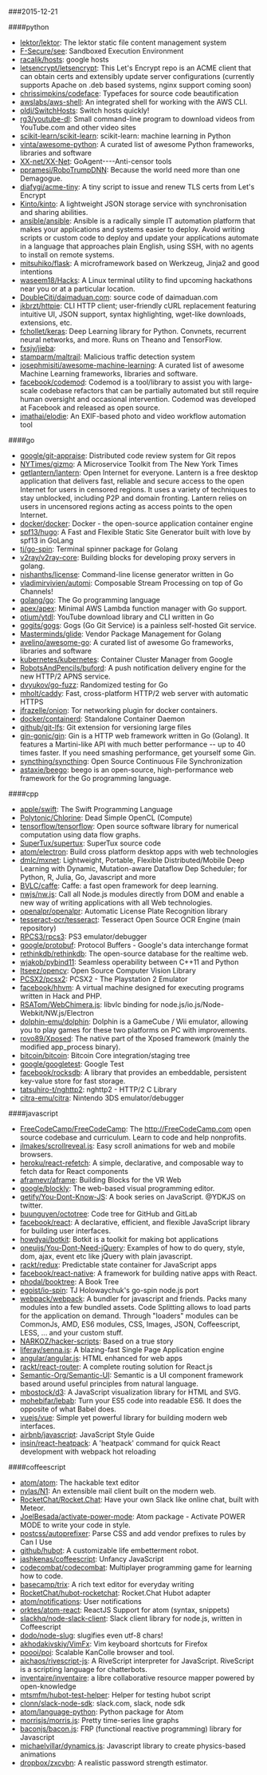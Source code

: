 ###2015-12-21

####python
* [lektor/lektor](https://github.com/lektor/lektor): The lektor static file content management system
* [F-Secure/see](https://github.com/F-Secure/see): Sandboxed Execution Environment
* [racaljk/hosts](https://github.com/racaljk/hosts): google hosts
* [letsencrypt/letsencrypt](https://github.com/letsencrypt/letsencrypt): This Let's Encrypt repo is an ACME client that can obtain certs and extensibly update server configurations (currently supports Apache on .deb based systems, nginx support coming soon)
* [chrissimpkins/codeface](https://github.com/chrissimpkins/codeface): Typefaces for source code beautification
* [awslabs/aws-shell](https://github.com/awslabs/aws-shell): An integrated shell for working with the AWS CLI.
* [oldj/SwitchHosts](https://github.com/oldj/SwitchHosts): Switch hosts quickly!
* [rg3/youtube-dl](https://github.com/rg3/youtube-dl): Small command-line program to download videos from YouTube.com and other video sites
* [scikit-learn/scikit-learn](https://github.com/scikit-learn/scikit-learn): scikit-learn: machine learning in Python
* [vinta/awesome-python](https://github.com/vinta/awesome-python): A curated list of awesome Python frameworks, libraries and software
* [XX-net/XX-Net](https://github.com/XX-net/XX-Net): GoAgent----Anti-censor tools
* [ppramesi/RoboTrumpDNN](https://github.com/ppramesi/RoboTrumpDNN): Because the world need more than one Demagogue.
* [diafygi/acme-tiny](https://github.com/diafygi/acme-tiny): A tiny script to issue and renew TLS certs from Let's Encrypt
* [Kinto/kinto](https://github.com/Kinto/kinto): A lightweight JSON storage service with synchronisation and sharing abilities.
* [ansible/ansible](https://github.com/ansible/ansible): Ansible is a radically simple IT automation platform that makes your applications and systems easier to deploy. Avoid writing scripts or custom code to deploy and update your applications automate in a language that approaches plain English, using SSH, with no agents to install on remote systems.
* [mitsuhiko/flask](https://github.com/mitsuhiko/flask): A microframework based on Werkzeug, Jinja2 and good intentions
* [waseem18/Hacks](https://github.com/waseem18/Hacks): A Linux terminal utility to find upcoming hackathons near you or at a particular location.
* [DoubleCiti/daimaduan.com](https://github.com/DoubleCiti/daimaduan.com): source code of daimaduan.com
* [jkbrzt/httpie](https://github.com/jkbrzt/httpie): CLI HTTP client; user-friendly cURL replacement featuring intuitive UI, JSON support, syntax highlighting, wget-like downloads, extensions, etc.
* [fchollet/keras](https://github.com/fchollet/keras): Deep Learning library for Python. Convnets, recurrent neural networks, and more. Runs on Theano and TensorFlow.
* [fxsjy/jieba](https://github.com/fxsjy/jieba): 
* [stamparm/maltrail](https://github.com/stamparm/maltrail): Malicious traffic detection system
* [josephmisiti/awesome-machine-learning](https://github.com/josephmisiti/awesome-machine-learning): A curated list of awesome Machine Learning frameworks, libraries and software.
* [facebook/codemod](https://github.com/facebook/codemod): Codemod is a tool/library to assist you with large-scale codebase refactors that can be partially automated but still require human oversight and occasional intervention. Codemod was developed at Facebook and released as open source.
* [jmathai/elodie](https://github.com/jmathai/elodie): An EXIF-based photo and video workflow automation tool

####go
* [google/git-appraise](https://github.com/google/git-appraise): Distributed code review system for Git repos
* [NYTimes/gizmo](https://github.com/NYTimes/gizmo): A Microservice Toolkit from The New York Times
* [getlantern/lantern](https://github.com/getlantern/lantern): Open Internet for everyone. Lantern is a free desktop application that delivers fast, reliable and secure access to the open Internet for users in censored regions. It uses a variety of techniques to stay unblocked, including P2P and domain fronting. Lantern relies on users in uncensored regions acting as access points to the open Internet.
* [docker/docker](https://github.com/docker/docker): Docker - the open-source application container engine
* [spf13/hugo](https://github.com/spf13/hugo): A Fast and Flexible Static Site Generator built with love by spf13 in GoLang
* [tj/go-spin](https://github.com/tj/go-spin): Terminal spinner package for Golang
* [v2ray/v2ray-core](https://github.com/v2ray/v2ray-core): Building blocks for developing proxy servers in golang.
* [nishanths/license](https://github.com/nishanths/license): Command-line license generator written in Go
* [vladimirvivien/automi](https://github.com/vladimirvivien/automi): Composable Stream Processing on top of Go Channels!
* [golang/go](https://github.com/golang/go): The Go programming language
* [apex/apex](https://github.com/apex/apex): Minimal AWS Lambda function manager with Go support.
* [otium/ytdl](https://github.com/otium/ytdl): YouTube download library and CLI written in Go
* [gogits/gogs](https://github.com/gogits/gogs): Gogs (Go Git Service) is a painless self-hosted Git service.
* [Masterminds/glide](https://github.com/Masterminds/glide): Vendor Package Management for Golang
* [avelino/awesome-go](https://github.com/avelino/awesome-go): A curated list of awesome Go frameworks, libraries and software
* [kubernetes/kubernetes](https://github.com/kubernetes/kubernetes): Container Cluster Manager from Google
* [RobotsAndPencils/buford](https://github.com/RobotsAndPencils/buford): A push notification delivery engine for the new HTTP/2 APNS service.
* [dvyukov/go-fuzz](https://github.com/dvyukov/go-fuzz): Randomized testing for Go
* [mholt/caddy](https://github.com/mholt/caddy): Fast, cross-platform HTTP/2 web server with automatic HTTPS
* [jfrazelle/onion](https://github.com/jfrazelle/onion): Tor networking plugin for docker containers.
* [docker/containerd](https://github.com/docker/containerd): Standalone Container Daemon
* [github/git-lfs](https://github.com/github/git-lfs): Git extension for versioning large files
* [gin-gonic/gin](https://github.com/gin-gonic/gin): Gin is a HTTP web framework written in Go (Golang). It features a Martini-like API with much better performance -- up to 40 times faster. If you need smashing performance, get yourself some Gin.
* [syncthing/syncthing](https://github.com/syncthing/syncthing): Open Source Continuous File Synchronization
* [astaxie/beego](https://github.com/astaxie/beego): beego is an open-source, high-performance web framework for the Go programming language.

####cpp
* [apple/swift](https://github.com/apple/swift): The Swift Programming Language
* [Polytonic/Chlorine](https://github.com/Polytonic/Chlorine): Dead Simple OpenCL (Compute)
* [tensorflow/tensorflow](https://github.com/tensorflow/tensorflow): Open source software library for numerical computation using data flow graphs.
* [SuperTux/supertux](https://github.com/SuperTux/supertux): SuperTux source code
* [atom/electron](https://github.com/atom/electron): Build cross platform desktop apps with web technologies
* [dmlc/mxnet](https://github.com/dmlc/mxnet): Lightweight, Portable, Flexible Distributed/Mobile Deep Learning with Dynamic, Mutation-aware Dataflow Dep Scheduler; for Python, R, Julia, Go, Javascript and more
* [BVLC/caffe](https://github.com/BVLC/caffe): Caffe: a fast open framework for deep learning.
* [nwjs/nw.js](https://github.com/nwjs/nw.js): Call all Node.js modules directly from DOM and enable a new way of writing applications with all Web technologies.
* [openalpr/openalpr](https://github.com/openalpr/openalpr): Automatic License Plate Recognition library
* [tesseract-ocr/tesseract](https://github.com/tesseract-ocr/tesseract): Tesseract Open Source OCR Engine (main repository)
* [RPCS3/rpcs3](https://github.com/RPCS3/rpcs3): PS3 emulator/debugger
* [google/protobuf](https://github.com/google/protobuf): Protocol Buffers - Google's data interchange format
* [rethinkdb/rethinkdb](https://github.com/rethinkdb/rethinkdb): The open-source database for the realtime web.
* [wjakob/pybind11](https://github.com/wjakob/pybind11): Seamless operability between C++11 and Python
* [Itseez/opencv](https://github.com/Itseez/opencv): Open Source Computer Vision Library
* [PCSX2/pcsx2](https://github.com/PCSX2/pcsx2): PCSX2 - The Playstation 2 Emulator
* [facebook/hhvm](https://github.com/facebook/hhvm): A virtual machine designed for executing programs written in Hack and PHP.
* [RSATom/WebChimera.js](https://github.com/RSATom/WebChimera.js): libvlc binding for node.js/io.js/Node-Webkit/NW.js/Electron
* [dolphin-emu/dolphin](https://github.com/dolphin-emu/dolphin): Dolphin is a GameCube / Wii emulator, allowing you to play games for these two platforms on PC with improvements.
* [rovo89/Xposed](https://github.com/rovo89/Xposed): The native part of the Xposed framework (mainly the modified app_process binary).
* [bitcoin/bitcoin](https://github.com/bitcoin/bitcoin): Bitcoin Core integration/staging tree
* [google/googletest](https://github.com/google/googletest): Google Test
* [facebook/rocksdb](https://github.com/facebook/rocksdb): A library that provides an embeddable, persistent key-value store for fast storage.
* [tatsuhiro-t/nghttp2](https://github.com/tatsuhiro-t/nghttp2): nghttp2 - HTTP/2 C Library
* [citra-emu/citra](https://github.com/citra-emu/citra): Nintendo 3DS emulator/debugger

####javascript
* [FreeCodeCamp/FreeCodeCamp](https://github.com/FreeCodeCamp/FreeCodeCamp): The http://FreeCodeCamp.com open source codebase and curriculum. Learn to code and help nonprofits.
* [jlmakes/scrollreveal.js](https://github.com/jlmakes/scrollreveal.js): Easy scroll animations for web and mobile browsers.
* [heroku/react-refetch](https://github.com/heroku/react-refetch): A simple, declarative, and composable way to fetch data for React components
* [aframevr/aframe](https://github.com/aframevr/aframe): Building Blocks for the VR Web
* [google/blockly](https://github.com/google/blockly): The web-based visual programming editor.
* [getify/You-Dont-Know-JS](https://github.com/getify/You-Dont-Know-JS): A book series on JavaScript. @YDKJS on twitter.
* [buunguyen/octotree](https://github.com/buunguyen/octotree): Code tree for GitHub and GitLab
* [facebook/react](https://github.com/facebook/react): A declarative, efficient, and flexible JavaScript library for building user interfaces.
* [howdyai/botkit](https://github.com/howdyai/botkit): Botkit is a toolkit for making bot applications
* [oneuijs/You-Dont-Need-jQuery](https://github.com/oneuijs/You-Dont-Need-jQuery): Examples of how to do query, style, dom, ajax, event etc like jQuery with plain javascript.
* [rackt/redux](https://github.com/rackt/redux): Predictable state container for JavaScript apps
* [facebook/react-native](https://github.com/facebook/react-native): A framework for building native apps with React.
* [phodal/booktree](https://github.com/phodal/booktree): A Book Tree
* [egoist/io-spin](https://github.com/egoist/io-spin): TJ Holowaychuk's go-spin node.js port
* [webpack/webpack](https://github.com/webpack/webpack): A bundler for javascript and friends. Packs many modules into a few bundled assets. Code Splitting allows to load parts for the application on demand. Through "loaders" modules can be CommonJs, AMD, ES6 modules, CSS, Images, JSON, Coffeescript, LESS, ... and your custom stuff.
* [NARKOZ/hacker-scripts](https://github.com/NARKOZ/hacker-scripts): Based on a true story
* [liferay/senna.js](https://github.com/liferay/senna.js): A blazing-fast Single Page Application engine
* [angular/angular.js](https://github.com/angular/angular.js): HTML enhanced for web apps
* [rackt/react-router](https://github.com/rackt/react-router): A complete routing solution for React.js
* [Semantic-Org/Semantic-UI](https://github.com/Semantic-Org/Semantic-UI): Semantic is a UI component framework based around useful principles from natural language.
* [mbostock/d3](https://github.com/mbostock/d3): A JavaScript visualization library for HTML and SVG.
* [mohebifar/lebab](https://github.com/mohebifar/lebab): Turn your ES5 code into readable ES6. It does the opposite of what Babel does.
* [vuejs/vue](https://github.com/vuejs/vue): Simple yet powerful library for building modern web interfaces.
* [airbnb/javascript](https://github.com/airbnb/javascript): JavaScript Style Guide
* [insin/react-heatpack](https://github.com/insin/react-heatpack): A 'heatpack' command for quick React development with webpack hot reloading

####coffeescript
* [atom/atom](https://github.com/atom/atom): The hackable text editor
* [nylas/N1](https://github.com/nylas/N1): An extensible mail client built on the modern web.
* [RocketChat/Rocket.Chat](https://github.com/RocketChat/Rocket.Chat): Have your own Slack like online chat, built with Meteor.
* [JoelBesada/activate-power-mode](https://github.com/JoelBesada/activate-power-mode): Atom package - Activate POWER MODE to write your code in style.
* [postcss/autoprefixer](https://github.com/postcss/autoprefixer): Parse CSS and add vendor prefixes to rules by Can I Use
* [github/hubot](https://github.com/github/hubot): A customizable life embetterment robot.
* [jashkenas/coffeescript](https://github.com/jashkenas/coffeescript): Unfancy JavaScript
* [codecombat/codecombat](https://github.com/codecombat/codecombat): Multiplayer programming game for learning how to code.
* [basecamp/trix](https://github.com/basecamp/trix): A rich text editor for everyday writing
* [RocketChat/hubot-rocketchat](https://github.com/RocketChat/hubot-rocketchat): Rocket.Chat Hubot adapter
* [atom/notifications](https://github.com/atom/notifications): User notifications
* [orktes/atom-react](https://github.com/orktes/atom-react): ReactJS Support for atom (syntax, snippets)
* [slackhq/node-slack-client](https://github.com/slackhq/node-slack-client): Slack client library for node.js, written in Coffeescript
* [dodo/node-slug](https://github.com/dodo/node-slug): slugifies even utf-8 chars!
* [akhodakivskiy/VimFx](https://github.com/akhodakivskiy/VimFx): Vim keyboard shortcuts for Firefox
* [poooi/poi](https://github.com/poooi/poi): Scalable KanColle browser and tool.
* [aichaos/rivescript-js](https://github.com/aichaos/rivescript-js): A RiveScript interpreter for JavaScript. RiveScript is a scripting language for chatterbots.
* [inventaire/inventaire](https://github.com/inventaire/inventaire): a libre collaborative resource mapper powered by open-knowledge
* [mtsmfm/hubot-test-helper](https://github.com/mtsmfm/hubot-test-helper): Helper for testing hubot script
* [clonn/slack-node-sdk](https://github.com/clonn/slack-node-sdk): slack.com, slack, node sdk
* [atom/language-python](https://github.com/atom/language-python): Python package for Atom
* [morrisjs/morris.js](https://github.com/morrisjs/morris.js): Pretty time-series line graphs
* [baconjs/bacon.js](https://github.com/baconjs/bacon.js): FRP (functional reactive programming) library for Javascript
* [michaelvillar/dynamics.js](https://github.com/michaelvillar/dynamics.js): Javascript library to create physics-based animations
* [dropbox/zxcvbn](https://github.com/dropbox/zxcvbn): A realistic password strength estimator.
